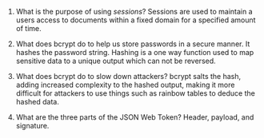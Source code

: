<!-- Answers to the Short Answer Essay Questions go here -->

1. What is the purpose of using _sessions_?
   Sessions are used to maintain a users access to documents within a fixed domain for a specified amount of time.

2. What does bcrypt do to help us store passwords in a secure manner.
   It hashes the password string. Hashing is a one way function used to map sensitive data to a unique output which can not be reversed.

3. What does bcrypt do to slow down attackers?
   bcrypt salts the hash, adding increased complexity to the hashed output, making it more difficult for attackers to use things such as rainbow tables to deduce the hashed data.

4. What are the three parts of the JSON Web Token?
   Header, payload, and signature.
